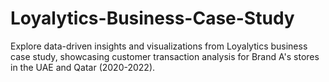 # Loyalytics-Business-Case-Study
Explore data-driven insights and visualizations from Loyalytics business case study, showcasing customer transaction analysis for Brand A's stores in the UAE and Qatar (2020-2022).
